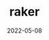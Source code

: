 ---
title: raker
date: 2022-05-08
showDateUpdated: false
tags: [Go, HTML, CSS, Bootstrap, CLI, server, client, full-stack, regex, Docker, Linux, macOS, Windows]
externalUrl: https://github.com/AppleGamer22/raker
_build: {render: never, list: local}
---